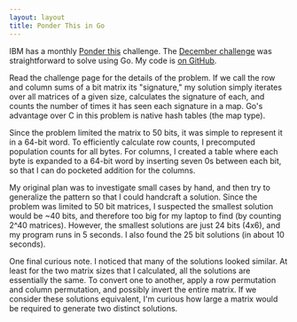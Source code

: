 ```yaml
---
layout: layout
title: Ponder This in Go
---
```


IBM has a monthly [Ponder this][pt] challenge. The [December challenge][dec]
was straightforward to solve using Go. My code is [on GitHub][gh].

Read the challenge page for the details of the problem. If we call the row and
column sums of a bit matrix its "signature," my solution simply iterates over
all matrices of a given size, calculates the signature of each, and counts the
number of times it has seen each signature in a map. Go's advantage over C in
this problem is native hash tables (the map type).

Since the problem limited the matrix to 50 bits, it was simple to represent
it in a 64-bit word. To efficiently calculate row counts, I precomputed
population counts for all bytes. For columns, I created a table where each
byte is expanded to a 64-bit word by inserting seven 0s between each bit, so
that I can do pocketed addition for the columns.

My original plan was to investigate small cases by hand, and then try to
generalize the pattern so that I could handcraft a solution. Since the problem
was limited to 50 bit matrices, I suspected the smallest solution would be ~40
bits, and therefore too big for my laptop to find (by counting 2^40 matrices).
However, the smallest solutions are just 24 bits (4x6), and my program runs in
5 seconds. I also found the 25 bit solutions (in about 10 seconds).

One final curious note. I noticed that many of the solutions looked similar.
At least for the two matrix sizes that I calculated, all the solutions are
essentially the same. To convert one to another, apply a row permutation and
column permutation, and possibly invert the entire matrix. If we consider
these solutions equivalent, I'm curious how large a matrix would be required
to generate two distinct solutions.

[pt]: http://domino.research.ibm.com/Comm/wwwr_ponder.nsf/pages/index.html
[dec]: http://domino.research.ibm.com/Comm/wwwr_ponder.nsf/Challenges/December2014.html
[gh]: https://github.com/JStech/ponder-dec-14
